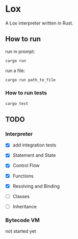 # Lox

A Lox interpreter written in Rust.

## How to run

run in prompt:

```bash
cargo run
```

run a file:

```bash
cargo run path_to_file
```

### How to run tests

```bash
cargo test
```

## TODO

### Interpreter

- [x] add integration tests

- [x] Statement and State

- [x] Control Flow

- [x] Functions

- [x] Resolving and Binding

- [ ] Classes

- [ ] Inheritance

### Bytecode VM

not started yet
